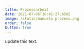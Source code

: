 ```yaml
---
title: Prozessarbeit
date: 2021-07-06T16:41:27.658Z
image: /static/manuela prozess.png
order: false
button: true
---
```

update this text.